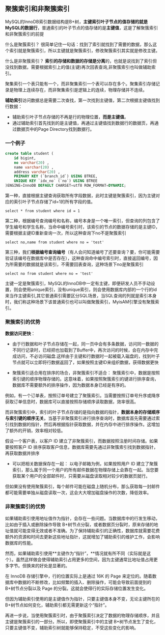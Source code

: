 ## 聚簇索引和非聚簇索引

MySQL的InnoDB索引数据结构是B+树，**主键索引叶子节点的值存储的就是MySQL的数据行**，普通索引的叶子节点的值存储的是**主键值**，这是了解聚簇索引和非聚簇索引的前提

什么是聚簇索引？
很简单记住一句话：找到了索引就找到了需要的数据，那么这个索引就是聚簇索引，所以主键就是聚簇索引，修改聚簇索引其实就是修改主键。

什么是非聚簇索引？
**索引的存储和数据的存储是分离**的，也就是说找到了索引但没找到数据，需要根据索引上的值(主键)再次回表查询,非聚簇索引也叫做辅助索引。

聚集索引⼀个表只能有⼀个，⽽⾮聚集索引⼀个表可以存在多个。聚集索引存储记录是物理上连续存在，⽽⾮聚集索引是逻辑上的连续，物理存储并不连续。

**辅助索引**访问数据总是需要二次查找，第一次找到主键值，第二次根据主键值找到行数据：
+ 辅助索引叶子节点存储的不再是行的物理位置，**而是主键值**。
+ 通过辅助索引首先找到的是主键值，再通过主键值找到数据行的数据页，再通过数据页中的Page Directory找到数据行。

### 一个例子
```sql
create table student (
    id bigint,
    no varchar(20) ,
    name varchar(20) ,
    address varchar(20) ,
    PRIMARY KEY (`branch_id`) USING BTREE,
    UNIQUE KEY `idx_no` (`no`) USING BTREE
)ENGINE=InnoDB DEFAULT CHARSET=utf8 ROW_FORMAT=DYNAMIC;
```

第一种，直接根据主键查询获取所有字段数据，此时主键是聚簇索引，因为主键对应的索引叶子节点存储了id=1的所有字段的值。

`select * from student where id = 1`

第二种，根据编号查询编号和名称，编号本身是一个唯一索引，但查询的列包含了学生编号和学生名称，当命中编号索引时，该索引的节点的数据存储的是主键ID，需要根据主键ID重新查询一次，所以这种查询下no不是聚簇索引

`select no,name from student where no = 'test'`

第三种，我们**根据编号查询编号**（有人会问知道编号了还要查询？要，你可能需要验证该编号在数据库中是否存在），这种查询命中编号索引时，直接返回编号，因为所需要的数据就是该索引，不需要回表查询，这种场景下no是聚簇索引

`select no from student where no = 'test'`

主键一定是聚簇索引，MySQL的InnoDB中一定有主键，即便研发人员不手动设置，则会使用unique索引，没有unique索引，则会使用数据库内部的一个行的id来当作主键索引,其它普通索引需要区分SQL场景，当SQL查询的列就是索引本身时，我们称这种场景下该普通索引也可以叫做聚簇索引，MyisAM引擎没有聚簇索引。

### 聚簇索引的优势

**数据访问更快**：
+ 由于行数据和叶子节点存储在一起，同一页中会有多条数据，访问同一数据的不同行记录时，已经把也加载到了Buffer中，再次访问的时候，会在内存中完成访问，不必访问磁盘.这样由于主键和行数据时一起被载入磁盘的，找到叶子节点就可以立即将行数据返回了，如果按照主键ID来组织数据，获得数据更快

+ 聚簇索引适合用在排序的场合，非聚簇索引不适合：
聚簇索引中，数据是按照索引键的顺序物理存储的。这意味着，如果按照聚簇索引的键进行排序查询，数据库不需要额外的排序操作，因为数据本身已经是有序的。

例如，有一个订单表，按照订单号建立了聚簇索引。当需要按照订单号升序或降序获取订单信息时，数据库可以直接按照存储顺序读取数据，效率很高。

而非聚簇索引中，索引的叶子节点存储的是指向数据的指针，**数据本身的存储顺序与索引键的顺序无关**。当基于非聚簇索引进行排序查询时，数据库首先需要通过索引找到数据的指针，然后再根据指针获取数据，并在内存中进行排序操作。这增加了额外的开销，效率相对较低。

假设一个客户表，以客户 ID 建立了非聚簇索引，而数据按照注册时间存储。如果要按照客户 ID 排序获取客户信息，数据库需要先通过非聚簇索引找到数据指针，再获取数据并排序

+ 可以把相关数据保存在一起：
以电子邮箱为例，如果按照用户 ID 建立了聚簇索引，那么属于同一个用户的所有邮件数据在物理存储上会靠在一起。当您要获取某个用户的全部邮件时，只需要从磁盘读取相对较少的数据页就行。

但如果没有使用聚簇索引，每个邮件可能在磁盘上随机分布，那么获取每一封邮件都可能需要单独从磁盘读取一次，这会大大增加磁盘操作的次数，降低效率。

### 非聚簇索引的优势

如果辅助索引使用地址值作为指针，会存在一些问题。当数据库中的行发生移动，比如由于插入或删除操作导致 B+树节点分裂，或者数据页分裂时，原来存储的地址值就可能变得无效或者不准确。为了保持辅助索引的正确性，数据库就需要花费额外的资源和时间去更新这些地址指针，这就增加了辅助索引的维护工作，会影响数据库的性能。

然而，如果辅助索引使用**主键作为“指针”，**情况就有所不同（实际就是这个）。虽然这样做会使得辅助索引占用更多的空间，因为主键通常比地址值占用更多字节。但换来的好处是显著的。

在 InnoDB 存储引擎中，行的位置实际上是通过 16K 的 Page 来定位的。随着数据库中数据的不断修改，比如频繁的插入、删除操作，可能会导致前面提到的 B+树节点分裂以及 Page 的分裂。这就会使得行的实际存储位置发生变化。

但因为辅助索引使用的是主键值作为指针，只要主键值本身不变，无论主键所在的 B+树节点如何变化，辅助索引都无需更新这个“指针”。

再进一步说，当使用聚簇索引时，由于聚簇索引决定了数据的物理存储顺序，并且主键是聚簇索引的一部分。所以，即使聚簇索引中的主键 B+树节点发生了变化，只要主键值不变，辅助索引树就能够保持稳定，不受这些变化的影响。



